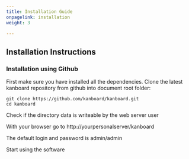 ```yaml
---
title: Installation Guide
onpagelink: installation
weight: 3

---
```



Installation Instructions
-------------------------

### Installation using Github

First make sure you have installed all the dependencies. Clone the latest kanboard repository from github into document root folder:

    git clone https://github.com/kanboard/kanboard.git
    cd kanboard
    

Check if the directory data is writeable by the web server user

With your browser go to http://yourpersonalserver/kanboard

The default login and password is admin/admin

Start using the software